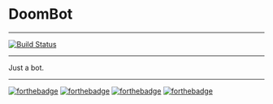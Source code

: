 # DoomBot
---

[![Build Status](https://travis-ci.org/ElderMael/doombot.svg?branch=master)](https://travis-ci.org/ElderMael/doombot)

---

Just a bot.
 
 ---
 
[![forthebadge](http://forthebadge.com/images/badges/built-with-resentment.svg)](http://forthebadge.com)
[![forthebadge](http://forthebadge.com/images/badges/uses-badges.svg)](http://forthebadge.com)
[![forthebadge](http://forthebadge.com/images/badges/powered-by-electricity.svg)](http://forthebadge.com)
[![forthebadge](http://forthebadge.com/images/badges/uses-git.svg)](http://forthebadge.com)
